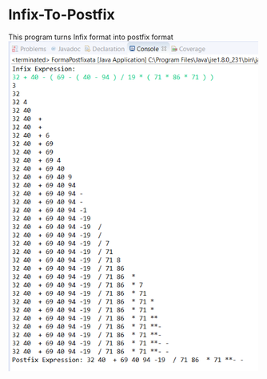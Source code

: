 # Infix-To-Postfix
This program turns Infix format into postfix format
<img src="https://github.com/abrarr18/Infix-To-Postfix/blob/main/InfixToPostfixJava.PNG" width=500><br>
